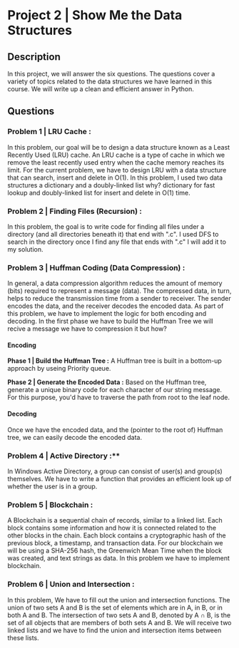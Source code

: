 # Project 2 | Show Me the Data Structures

## Description 
In this project, we will answer the six questions. The questions cover a variety of topics related to the data structures we have learned in this course.
We will write up a clean and efficient answer in Python.

## Questions 

### Problem 1 | LRU Cache :
In this problem, our goal will be to design a data structure known as a Least Recently Used (LRU) cache. An LRU cache is a type of cache in which we remove the least 
recently used entry when the cache memory reaches its limit. For the current problem, we have to design LRU with a data structure that can search, insert and delete in O(1). 
In this problem, I used two data structures a  dictionary and a doubly-linked list why? dictionary for fast lookup and doubly-linked list for insert and delete in O(1) time.

### Problem 2 | Finding Files (Recursion) :
In this problem, the goal is to write code for finding all files under a directory (and all directories beneath it) that end with ".c". I used DFS to search in the directory
once I find any file that ends with ".c" I will add it to my solution.

### Problem 3 | Huffman Coding (Data Compression) :
In general, a data compression algorithm reduces the amount of memory (bits) required to represent a message (data). The compressed data, in turn, helps to reduce the
transmission time from a sender to receiver. The sender encodes the data, and the receiver decodes the encoded data. As part of this problem, we have to implement the logic
for both encoding and decoding. In the first phase we have to build the Huffman Tree we will recive a message we have to compression it but how? 


  #### Encoding
  **Phase 1 | Build the Huffman Tree :**
      A Huffman tree is built in a bottom-up approach by useing Priority queue.
      
  **Phase 2 | Generate the Encoded Data :** 
      Based on the Huffman tree, generate a unique binary code for each character of our string message. For this purpose, you'd have to traverse the path from root to 
      the leaf node.
      
  #### Decoding 
   Once we have the encoded data, and the (pointer to the root of) Huffman tree, we can easily decode the encoded data.
      
### Problem 4 | Active Directory :** 
In Windows Active Directory, a group can consist of user(s) and group(s) themselves. We have to write a function that provides an efficient look up of whether the user is in a group.

### Problem 5 | Blockchain :
A Blockchain is a sequential chain of records, similar to a linked list. Each block contains some information and how it is connected related to the other blocks in the chain.
Each block contains a cryptographic hash of the previous block, a timestamp, and transaction data. For our blockchain we will be using a SHA-256 hash, the Greenwich Mean Time 
when the block was created, and text strings as data. In this problem we have to implement blockchain.

### Problem 6 | Union and Intersection :
In this problem, We have to fill out the union and intersection functions. The union of two sets A and B is the set of elements which are in A, in B, or in both A and B. 
The intersection of two sets A and B, denoted by A ∩ B, is the set of all objects that are members of both sets A and B. We will receive two linked lists and we have 
to find the union and intersection items between these lists.
